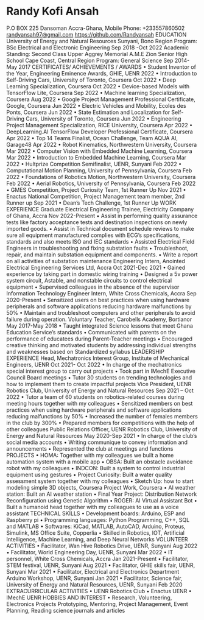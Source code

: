 # Randy Kofi Ansah
P.O BOX 225 Dansoman Accra-Ghana, Mobile Phone: +233557860502
randyansah97@gmail.com https://github.com/Randyansah
EDUCATION
University of Energy and Natural Resources Sunyani, Bono Region
Program: BSc Electrical and Electronic Engineering Sep 2018 -Oct 2022
Academic Standing: Second Class Upper
Aggrey Memorial A.M.E Zion Senior High School Cape Coast, Central Region
Program: General Science Sep 2014-May 2017
CERTIFICATES/ ACHIEVEMENTS / AWARDS
• Student Inventor of the Year, Engineering Eminence Awards, GHIE, UENR 2022
• Introduction to Self-Driving Cars, University of Toronto, Coursera Oct 2022
• Deep Learning Specialization, Coursera Oct 2022
• Device-based Models with TensorFlow Lite, Coursera Sep 2022
• Machine learning Specialization, Coursera Aug 2022
• Google Project Management Professional Certificate, Google, Coursera Jun 2022
• Electric Vehicles and Mobility, Ecoles des Ponts, Coursera Jun 2022
• State Estimation and Localization for Self-Driving Cars, University of Toronto, Coursera Jun 2022
• Engineering Project Management Specialization, RICE University, Coursera Apr 2022
• DeepLearning.AI TensorFlow Developer Professional Certificate, Coursera Apr 2022
• Top 14 Teams Finalist, Ocean Challenge, Team AQUA AI, Garage48 Apr 2022
• Robot Kinematics, Northwestern University, Coursera Mar 2022
• Computer Vision with Embedded Machine Learning, Coursera Mar 2022
• Introduction to Embedded Machine Learning, Coursera Mar 2022
• Hultprize Competition Semifinalist, UENR, Sunyani Feb 2022
• Computational Motion Planning, University of Pennsylvania, Coursera Feb 2022
• Foundations of Robotics Motion, Northwestern University, Coursera Feb 2022
• Aerial Robotics, University of Pennsylvania, Coursera Feb 2022
• GMES Competition, Project Curiosity Team, 1st Runner Up Nov 2021
• Enactus National Competition, Project Management team member, 2nd Runner up Sep 2021
• Dean’s Tech Challenge, 1st Runner Up
WORK EXPERIENCE
Graduate Electrical Engineering Trainee, Electricity Company of Ghana, Accra Nov 2022-Present
• Assist in performing quality assurance tests like factory acceptance tests and destination inspections on newly
imported goods.
• Assist in Technical document schedule reviews to make sure all equipment manufactured complies with ECG’s
specifications, standards and also meets ISO and IEC standards
• Assisted Electrical Field Engineers in troubleshooting and fixing substation faults
• Troubleshoot, repair, and maintain substation equipment and components.
• Write a report on all activities of substation maintenance
Engineering Intern, Anointed Electrical Engineering Services Ltd, Accra Oct 2021-Dec 2021
• Gained experience by taking part in domestic wiring training
• Designed a 5v power system circuit, Astable, and nonstable circuits to control electrical equipment
• Supervised colleagues in the absence of the supervisor
Information Technology Engineer Intern, White Cross Chemicals, Accra Sep 2020-Present
• Sensitized users on best practices when using hardware peripherals and software applications reducing hardware
malfunctions by 50%
• Maintain and troubleshoot computers and other peripherals to avoid failure during operation.
Voluntary Teacher, Carobells Academy, Bortianor May 2017-May 2018
• Taught integrated Science lessons that meet Ghana Education Service’s standards
• Communicated with parents on the performance of educatees during Parent-Teacher meetings
• Encouraged creative thinking and motivated students by addressing individual strengths and weaknesses based on
Standardized syllabus
LEADERSHIP EXPERIENCE
Head, Mechatronics Interest Group, Institute of Mechanical Engineers, UENR Oct 2021- Oct 2022
• In charge of the mechatronics special interest group to carry out projects
• Took part in IMechE Executive Council Board meetings
• Tutor 30 students on trending technologies and how to implement them to create impactful projects
Vice President, UENR Robotics Club, University of Energy and Natural Resources Sep 2021 – Oct 2022
• Tutor a team of 60 students on robotics-related courses during meeting hours together with my colleagues
• Sensitized members on best practices when using hardware peripherals and software applications reducing
malfunctions by 50%
• Increased the number of females members in the club by 300%
• Prepared members for competitions with the help of other colleagues
Public Relations Officer, UENR Robotics Club, University of Energy and Natural Resources May 2020-Sep 2021
• In charge of the club’s social media accounts
• Writing communique to convey information and announcements
• Represented the club at meetings and functions
PROJECTS
• HOMA: Together with my colleagues we built a home automation system with a mobile app
• OBSA: Built an obstacle avoidance robot with my colleagues
• INDCON: Built a system to control industrial equipment using gestures
• Project Curiosity: Built a water quality assessment system together with my colleagues
• Sketch Up: how to start modeling simple 3D objects, Coursera Project Work, Coursera
• AI weather station: Built an AI weather station
• Final Year Project: Distribution Network Reconfiguration using Genetic Algorithm
• ROGER: AI Virtual Assistant Bot
• Built a humanoid head together with my colleagues to use as a voice assistant
TECHNICAL SKILLS
• Development boards: Arduino, ESP and Raspberry pi
• Programming languages: Python Programming, C++, SQL and MATLAB
• Softwares: KiCad, MATLAB, AutoCAD, Arduino, Proteus, Simulink, MS Office Suite, Copperlia
• Skilled in Robotics, IOT, Artificial Intelligence, Machine Learning, and Deep Neural Networks
VOLUNTEER ACTIVITIES
• Facilitator, Wan Hive Robotics Drive, UENR, Sunyani Aug 2022
• Facilitator, World Engineering Day, UENR, Sunyani Mar 2022
• IT personnel, White Cross Chemicals, Accra Jan 2021-Present
• Facilitator, STEM festival, UENR, Sunyani Aug 2021
• Facilitator, GHIE skills fair, UENR, Sunyani Mar 2021
• Facilitator, Electrical and Electronics Department Arduino Workshop, UENR, Sunyani Jan 2021
• Facilitator, Science fair, University of Energy and Natural Resources, UENR, Sunyani Feb 2020
EXTRACURRICULAR ACTIVITIES
• UENR Robotics Club
• Enactus UENR
• IMechE UENR
HOBBIES AND INTEREST
• Research, Volunteering, Electronics Projects Prototyping, Mentoring, Project Management, Event Planning, Reading
science journals and articles
